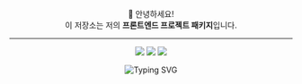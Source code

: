 <div align="center">

🎨 안녕하세요!  
이 저장소는 저의 **프론트엔드 프로젝트 패키지**입니다.  

---

<img src="https://img.shields.io/badge/Frontend%20Project-Package-blueviolet?style=for-the-badge&logo=react&logoColor=white"/>
<img src="https://img.shields.io/badge/UI%20%26%20UX-Focused-informational?style=for-the-badge&logo=figma&logoColor=white"/>
<img src="https://img.shields.io/badge/Fun%20%26%20Playful-Projects-yellowgreen?style=for-the-badge&logo=css3&logoColor=white"/>

![Typing SVG](https://readme-typing-svg.herokuapp.com?font=Fira+Code&duration=3000&pause=500&color=FEC260&center=true&vCenter=true&width=435&lines=%F0%9F%8E%BB+Frontend+Projects+with+Style;Interaction+meets+Inspiration;React+%2B+UI%2C+UX%2C+Fun!)

</div>


<!--
**seul715/seul715** is a ✨ _special_ ✨ repository because its `README.md` (this file) appears on your GitHub profile.

Here are some ideas to get you started:

- 🔭 I’m currently working on ...
- 🌱 I’m currently learning ...
- 👯 I’m looking to collaborate on ...
- 🤔 I’m looking for help with ...
- 💬 Ask me about ...
- 📫 How to reach me: ...
- 😄 Pronouns: ...
- ⚡ Fun fact: ...
-->
